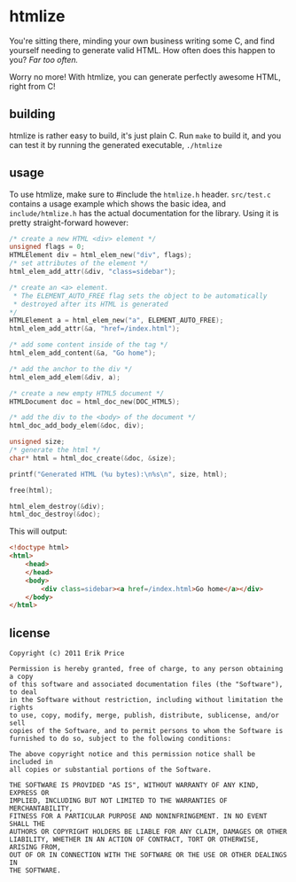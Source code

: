 # htmlize
You're sitting there, minding your own business writing some C,
 and find yourself needing to generate valid HTML. How often does this
 happen to you? _*Far too often.*_

Worry no more! With htmlize, you can generate perfectly awesome HTML, right
from C!

## building
htmlize is rather easy to build, it's just plain C. Run `make` to build it, and
you can test it by running the generated executable, `./htmlize`

## usage
To use htmlize, make sure to #include the `htmlize.h` header. `src/test.c` 
contains a usage example which shows the basic idea, and `include/htmlize.h` has
the actual documentation for the library. Using it is pretty straight-forward
however:

```C
/* create a new HTML <div> element */
unsigned flags = 0;
HTMLElement div = html_elem_new("div", flags);
/* set attributes of the element */
html_elem_add_attr(&div, "class=sidebar");

/* create an <a> element.
 * The ELEMENT_AUTO_FREE flag sets the object to be automatically
 * destroyed after its HTML is generated
*/
HTMLElement a = html_elem_new("a", ELEMENT_AUTO_FREE);
html_elem_add_attr(&a, "href=/index.html");

/* add some content inside of the tag */
html_elem_add_content(&a, "Go home");

/* add the anchor to the div */
html_elem_add_elem(&div, a);

/* create a new empty HTML5 document */
HTMLDocument doc = html_doc_new(DOC_HTML5);

/* add the div to the <body> of the document */
html_doc_add_body_elem(&doc, div);

unsigned size;
/* generate the html */
char* html = html_doc_create(&doc, &size);

printf("Generated HTML (%u bytes):\n%s\n", size, html);

free(html);

html_elem_destroy(&div);
html_doc_destroy(&doc);
```

This will output:
```html
<!doctype html>
<html>
	<head>
	</head>
	<body>
		<div class=sidebar><a href=/index.html>Go home</a></div>
	</body>
</html>
```

## license
    Copyright (c) 2011 Erik Price
    
    Permission is hereby granted, free of charge, to any person obtaining a copy
    of this software and associated documentation files (the "Software"), to deal
    in the Software without restriction, including without limitation the rights
    to use, copy, modify, merge, publish, distribute, sublicense, and/or sell
    copies of the Software, and to permit persons to whom the Software is
    furnished to do so, subject to the following conditions:
    
    The above copyright notice and this permission notice shall be included in
    all copies or substantial portions of the Software.
    
    THE SOFTWARE IS PROVIDED "AS IS", WITHOUT WARRANTY OF ANY KIND, EXPRESS OR
    IMPLIED, INCLUDING BUT NOT LIMITED TO THE WARRANTIES OF MERCHANTABILITY,
    FITNESS FOR A PARTICULAR PURPOSE AND NONINFRINGEMENT. IN NO EVENT SHALL THE
    AUTHORS OR COPYRIGHT HOLDERS BE LIABLE FOR ANY CLAIM, DAMAGES OR OTHER
    LIABILITY, WHETHER IN AN ACTION OF CONTRACT, TORT OR OTHERWISE, ARISING FROM,
    OUT OF OR IN CONNECTION WITH THE SOFTWARE OR THE USE OR OTHER DEALINGS IN
    THE SOFTWARE.
